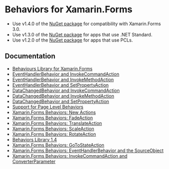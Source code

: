 # Behaviors for Xamarin.Forms

- Use v1.4.0 of the [NuGet package](https://www.nuget.org/packages/Behaviors.Forms/1.3.0) for compatibility with Xamarin.Forms 3.0.
- Use v1.3.0 of the [NuGet package](https://www.nuget.org/packages/Behaviors.Forms/1.3.0) for apps that use .NET Standard.
- Use v1.2.0 of the [NuGet package](https://www.nuget.org/packages/Behaviors.Forms/1.2.0) for apps that use PCLs.

## Documentation

- [Behaviours Library for Xamarin.Forms](http://www.davidbritch.com/2016/02/behaviours-library-for-xamarinforms_24.html)
- [EventHandlerBehavior and InvokeCommandAction](http://www.davidbritch.com/2016/02/xamarinforms-behaviors.html)
- [EventHandlerBehavior and InvokeMethodAction](http://www.davidbritch.com/2016/03/xamarinforms-behaviors.html)
- [EventHandlerBehavior and SetPropertyAction](http://www.davidbritch.com/2016/03/xamarinforms-behaviors_14.html)
- [DataChangedBehavior and InvokeCommandAction](http://www.davidbritch.com/2016/03/xamarinforms-behaviors_21.html)
- [DataChangedBehavior and InvokeMethodAction](http://www.davidbritch.com/2016/04/xamarinforms-behaviors.html)
- [DataChangedBehavior and SetPropertyAction](http://www.davidbritch.com/2016/04/xamarinforms-behaviors_13.html)
- [Support for Page Level Behaviors](http://www.davidbritch.com/2016/04/xamarinforms-behaviors-support-for-page.html)
- [Xamarin.Forms Behaviors: New Actions](http://www.davidbritch.com/2016/05/xamarinforms-behaviors-new-actions.html)
- [Xamarin.Forms Behaviors: FadeAction](http://www.davidbritch.com/2016/06/xamarinforms-behaviors-fadeaction.html)
- [Xamarin.Forms Behaviors: TranslateAction](http://www.davidbritch.com/2016/06/xamarinforms-behaviors-translateaction.html)
- [Xamarin.Forms Behaviors: ScaleAction](http://www.davidbritch.com/2016/06/xamarinforms-behaviors-scaleaction.html)
- [Xamarin.Forms Behaviors: RotateAction](http://www.davidbritch.com/2016/07/xamarinforms-behaviors-rotateaction.html)
- [Behaviors Library 1.4](https://www.davidbritch.com/2018/05/behaviours-library-14.html)
- [Xamarin.Forms Behaviors: GoToStateAction](https://www.davidbritch.com/2018/05/xamarinforms-behaviors-gotostateaction.html)
- [Xamarin.Forms Behaviors: EventHandlerBehavior and the SourceObject](https://www.davidbritch.com/2018/06/xamarinforms-behaviors.html)
- [Xamarin.Forms Behaviors: InvokeCommandAction and ConverterParameter](https://www.davidbritch.com/2018/06/xamarinforms-behaviors_12.html)
